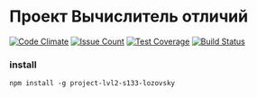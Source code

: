 # Проект Вычислитель отличий

[![Code Climate](https://codeclimate.com/github/Fitz354/project-lvl2-s133/badges/gpa.svg)](https://codeclimate.com/github/Fitz354/project-lvl2-s133)
[![Issue Count](https://codeclimate.com/github/Fitz354/project-lvl2-s133/badges/issue_count.svg)](https://codeclimate.com/github/Fitz354/project-lvl2-s133)
[![Test Coverage](https://api.codeclimate.com/v1/badges/32850482106c0c9e213b/test_coverage)](https://codeclimate.com/github/Fitz354/project-lvl2-s133/test_coverage)
[![Build Status](https://travis-ci.org/Fitz354/project-lvl2-s133.svg?branch=master)](https://travis-ci.org/Fitz354/project-lvl2-s133)
### install

`npm install -g project-lvl2-s133-lozovsky`

